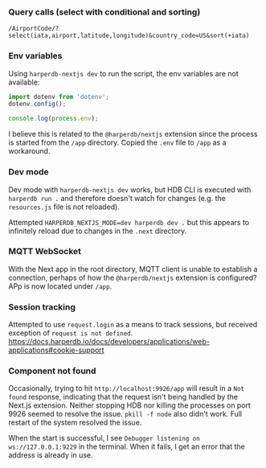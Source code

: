 ### Query calls (select with conditional and sorting)

```
/AirportCode/?select(iata,airport,latitude,longitude)&country_code=US&sort(+iata)
```

### Env variables

Using `harperdb-nextjs dev` to run the script, the env variables are not available:

```js
import dotenv from 'dotenv';
dotenv.config();

console.log(process.env);
```

I believe this is related to the `@harperdb/nextjs` extension since the process is started from the `/app` directory. Copied
the `.env` file to `/app` as a workaround.

### Dev mode

Dev mode with `harperdb-nextjs dev` works, but HDB CLI is executed with `harperdb run .`
and therefore doesn't watch for changes (e.g. the `resources.js` file is not reloaded).

Attempted `HARPERDB_NEXTJS_MODE=dev harperdb dev .` but this appears to infinitely
reload due to changes in the `.next` directory.

### MQTT WebSocket

With the Next app in the root directory, MQTT client is unable to establish a connection, perhaps of how the `@harperdb/nextjs` extension is configured? APp is now located under `/app`.

### Session tracking

Attempted to use `request.login` as a means to track sessions, but received exception of `request is not defined`.
https://docs.harperdb.io/docs/developers/applications/web-applications#cookie-support

### Component not found

Occasionally, trying to hit `http://localhost:9926/app` will result in a `Not found` response, indicating that the
request isn't being handled by the Next.js extension. Neither stopping HDB nor killing the processes on port 9926
seemed to resolve the issue. `pkill -f node` also didn't work. Full restart of the system resolved the issue.

When the start is successful, I see `Debugger listening on ws://127.0.0.1:9229` in the terminal. When it fails, I
get an error that the address is already in use.
